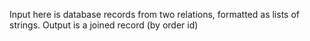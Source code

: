 Input here is database records from two relations, formatted as lists of strings. Output is a joined record (by order id)
